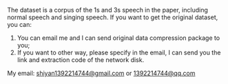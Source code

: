 The dataset is a corpus of the 1s and 3s speech in the paper,
including normal speech and singing speech. If you want to get the original dataset, you can:

1. You can email me and I can send original data compression package to you;
2. If you want to other way, please specify in the email, I can send you the link and extraction code of the network disk.

My email: shiyan1392214744@gmail.com  or
		  1392214744@qq.com